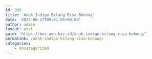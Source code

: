 ```yaml
---
id: 993
title: 'Anak Indigo Bilang Risa Bohong'
date: '2023-06-17T09:01:05+00:00'
author: admin
layout: post
guid: 'https://bos.awn.biz.id/anak-indigo-bilang-risa-bohong/'
permalink: /anak-indigo-bilang-risa-bohong/
categories:
    - Uncategorized
---
```


